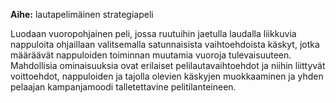 **Aihe:** lautapelimäinen strategiapeli

Luodaan vuoropohjainen peli, jossa ruutuihin jaetulla laudalla liikkuvia nappuloita ohjaillaan valitsemalla satunnaisista vaihtoehdoista käskyt, jotka määräävät nappuloiden toiminnan muutamia vuoroja tulevaisuuteen. 
Mahdollisia ominaisuuksia ovat erilaiset pelilautavaihtoehdot ja niihin liittyvät voittoehdot, nappuloiden ja tajolla olevien käskyjen muokkaaminen ja yhden pelaajan kampanjamoodi talletettavine pelitilanteineen. 


